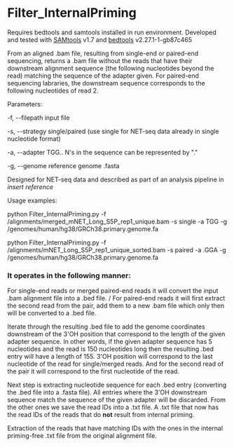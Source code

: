 # Filter_InternalPriming

Requires bedtools and samtools installed in run environment. Developed and tested with [SAMtools](http://samtools.sourceforge.net/) v1.7 and [bedtools](https://bedtools.readthedocs.io/en/latest/) v2.27.1-1-gb87c465

From an aligned .bam file, resulting from single-end or paired-end sequencing, returns a .bam file without the reads that have their downstream alignment sequence (the following nucleotides beyond the read) matching the sequence of the adapter given.
For paired-end sequencing labraries, the downstream sequence corresponds to the following nucleotides of read 2.

Parameters:

-f, --filepath	input file

-s, --strategy	single/paired (use single for NET-seq data already in single nucleotide format)

-a, --adapter	TGG.. N's in the sequence can be represented by "."

-g, --genome	reference genome .fasta

Designed for NET-seq data and described as part of an analysis pipeline in *insert reference*

Usage examples:

python Filter_InternalPriming.py -f /alignments/merged_mNET_Long_S5P_rep1_unique.bam -s single -a TGG -g /genomes/human/hg38/GRCh38.primary.genome.fa

python Filter_InternalPriming.py -f /alignments/mNET_Long_S5P_rep1_unique_sorted.bam -s paired -a .GGA -g /genomes/human/hg38/GRCh38.primary.genome.fa


### It operates in the following manner:

For single-end reads or merged paired-end reads it will convert the input .bam alignment file into a .bed file.
/
For paired-end reads it will first extract the second read from the pair, add them to a new .bam file which only then will be converted to a .bed file.

Iterate through the resulting .bed file to add the genome coordinates downstream of the 3'OH position that correspond to the length of the given adapter sequence. In other words, if the given adapter sequence has 5 nucleotides and the read is 150 nucleotides long then the resulting .bed entry will have a length of 155.
3'OH position will correspond to the last nucleotide of the read for single/merged reads. And for the second read of the pair it will correspond to the first nucleotide of the read.

Next step is extracting nucleotide sequence for each .bed entry (converting the .bed file into a .fasta file). All entries where the 3'OH downstream sequence match the sequence of the given adapter will be discarded. From the other ones we save the read IDs into a .txt file. A .txt file that now has the read IDs of the reads that do **not** result from internal priming. 

Extraction of the reads that have matching IDs with the ones in the internal priming-free .txt file from the original alignment file.







